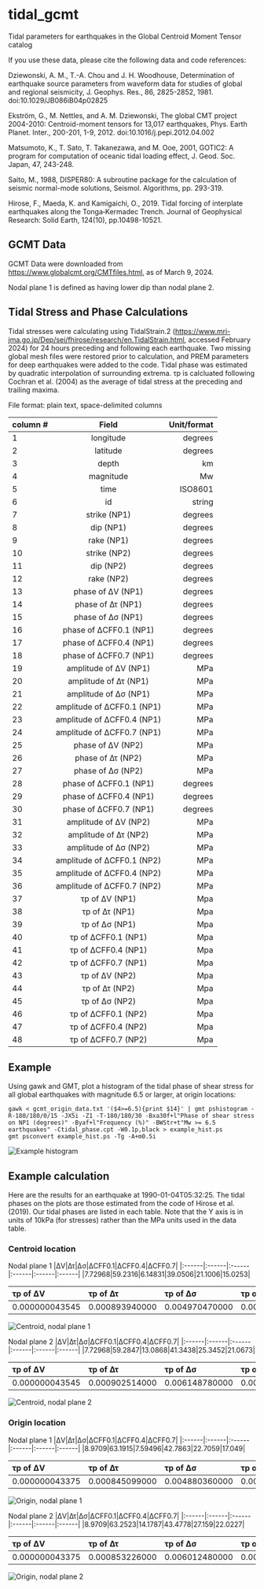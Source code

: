 # tidal_gcmt
Tidal parameters for earthquakes in the Global Centroid Moment Tensor catalog

If you use these data, please cite the following data and code references:

Dziewonski, A. M., T.-A. Chou and J. H. Woodhouse, Determination of earthquake source parameters from waveform data for studies of global and regional seismicity, J. Geophys. Res., 86, 2825-2852, 1981. doi:10.1029/JB086iB04p02825

Ekström, G., M. Nettles, and A. M. Dziewonski, The global CMT project 2004-2010: Centroid-moment tensors for 13,017 earthquakes, Phys. Earth Planet. Inter., 200-201, 1-9, 2012. doi:10.1016/j.pepi.2012.04.002

Matsumoto, K., T. Sato, T. Takanezawa, and M. Ooe, 2001, GOTIC2: A program for computation of oceanic tidal loading effect, J. Geod. Soc. Japan, 47, 243-248.

Saito, M., 1988, DISPER80: A subroutine package for the calculation of seismic normal-mode solutions, Seismol. Algorithms, pp. 293-319.

Hirose, F., Maeda, K. and Kamigaichi, O., 2019. Tidal forcing of interplate earthquakes along the Tonga‐Kermadec Trench. Journal of Geophysical Research: Solid Earth, 124(10), pp.10498-10521.

## GCMT Data

GCMT Data were downloaded from https://www.globalcmt.org/CMTfiles.html, as of March 9, 2024. 

Nodal plane 1 is defined as having lower dip than nodal plane 2.

## Tidal Stress and Phase Calculations

Tidal stresses were calculating using TidalStrain.2 (https://www.mri-jma.go.jp/Dep/sei/fhirose/research/en.TidalStrain.html, accessed February 2024) for 24 hours preceding and following each earthquake. Two missing global mesh files were restored prior to calculation, and PREM parameters for deep earthquakes were added to the code. Tidal phase was estimated by quadratic interpolation of surrounding extrema. τp is calcluated following Cochran et al. (2004) as the average of tidal stress at the preceding and trailing maxima.


File format: plain text, space-delimited columns

| column #   |      Field      |  Unit/format |
|----------|:-------------:|------:|
|1|longitude|degrees|
|2|latitude|degrees|
|3|depth|km|
|4|magnitude|Mw|
|5|time|ISO8601|
|6|id|string|
|7|strike (NP1)|degrees|
|8|dip (NP1)|degrees|
|9|rake (NP1)|degrees|
|10|strike (NP2)|degrees|
|11|dip (NP2)|degrees|
|12|rake (NP2)|degrees|
|13|phase of ΔV (NP1)|degrees|
|14|phase of Δτ (NP1)|degrees|
|15|phase of Δσ (NP1)|degrees|
|16|phase of ΔCFF0.1 (NP1)|degrees|
|17|phase of ΔCFF0.4 (NP1)|degrees|
|18|phase of ΔCFF0.7 (NP1)|degrees|
|19|amplitude of ΔV (NP1)|MPa|
|20|amplitude of Δτ (NP1)|MPa|
|21|amplitude of Δσ (NP1)|MPa|
|22|amplitude of ΔCFF0.1 (NP1)|MPa|
|23|amplitude of ΔCFF0.4 (NP1)|MPa|
|24|amplitude of ΔCFF0.7 (NP1)|MPa|
|25|phase of ΔV (NP2)|MPa|
|26|phase of Δτ (NP2)|MPa|
|27|phase of Δσ (NP2)|MPa|
|28|phase of ΔCFF0.1 (NP1)|degrees|
|29|phase of ΔCFF0.4 (NP1)|degrees|
|30|phase of ΔCFF0.7 (NP1)|degrees|
|31|amplitude of ΔV (NP2)|MPa|
|32|amplitude of Δτ (NP2)|MPa|
|33|amplitude of Δσ (NP2)|MPa|
|34|amplitude of ΔCFF0.1 (NP2)|MPa|
|35|amplitude of ΔCFF0.4 (NP2)|MPa|
|36|amplitude of ΔCFF0.7 (NP2)|MPa|
|37|τp of ΔV (NP1)|Mpa|
|38|τp of Δτ (NP1)|Mpa|
|39|τp of Δσ (NP1)|Mpa|
|40|τp of ΔCFF0.1 (NP1)|Mpa|
|41|τp of ΔCFF0.4 (NP1)|Mpa|
|42|τp of ΔCFF0.7 (NP1)|Mpa|
|43|τp of ΔV (NP2)|Mpa|
|44|τp of Δτ (NP2)|Mpa|
|45|τp of Δσ (NP2)|Mpa|
|46|τp of ΔCFF0.1 (NP2)|Mpa|
|47|τp of ΔCFF0.4 (NP2)|Mpa|
|48|τp of ΔCFF0.7 (NP2)|Mpa|

## Example

Using gawk and GMT, plot a histogram of the tidal phase of shear stress for all global earthquakes with magnitude 6.5 or larger, at origin locations:

    gawk < gcmt_origin_data.txt '($4>=6.5){print $14}' | gmt pshistogram -R-180/180/0/15 -JX5i -Z1 -T-180/180/30 -Bxa30f+l"Phase of shear stress on NP1 (degrees)" -Byaf+l"Frequency (%)" -BWStr+t"Mw >= 6.5 earthquakes" -Ctidal_phase.cpt -W0.1p,black > example_hist.ps
    gmt psconvert example_hist.ps -Tg -A+m0.5i

![Example histogram](example_hist.png)

## Example calculation

Here are the results for an earthquake at 1990-01-04T05:32:25. The tidal phases on the plots are those estimated from the code of Hirose et al. (2019). Our tidal phases are listed in each table. Note that the Y axis is in units of 10kPa (for stresses) rather than the MPa units used in the data table.

### Centroid location

Nodal plane 1
|ΔV|Δτ|Δσ|ΔCFF0.1|ΔCFF0.4|ΔCFF0.7|
|:------|:------|:------|:------|:------|:------|
|7.72968|59.2316|6.14831|39.0506|21.1006|15.0253|

|τp of ΔV|τp of Δτ|τp of Δσ|τp of ΔCFF0.1|τp of ΔCFF0.4|τp of ΔCFF0.7|
|:------|:------|:------|:------|:------|:------|
|0.000000043545|0.000893940000|0.004970470000|0.001308130000|0.002735110000|0.004209670000|

![Centroid, nodal plane 1](./images/19900104053225_centroid_np1.png)

Nodal plane 2
|ΔV|Δτ|Δσ|ΔCFF0.1|ΔCFF0.4|ΔCFF0.7|
|:------|:------|:------|:------|:------|:------|
|7.72968|59.2847|13.0868|41.3438|25.3452|21.0673|

|τp of ΔV|τp of Δτ|τp of Δσ|τp of ΔCFF0.1|τp of ΔCFF0.4|τp of ΔCFF0.7|
|:------|:------|:------|:------|:------|:------|
|0.000000043545|0.000902514000|0.006148780000|0.001447940000|0.003240350000|0.005071890000|

![Centroid, nodal plane 2](./images/19900104053225_centroid_np2.png)

### Origin location

Nodal plane 1
|ΔV|Δτ|Δσ|ΔCFF0.1|ΔCFF0.4|ΔCFF0.7|
|:------|:------|:------|:------|:------|:------|
|8.9709|63.1915|7.59496|42.7863|22.7059|17.049|

|τp of ΔV|τp of Δτ|τp of Δσ|τp of ΔCFF0.1|τp of ΔCFF0.4|τp of ΔCFF0.7|
|:------|:------|:------|:------|:------|:------|
|0.000000043375|0.000845099000|0.004880360000|0.001241880000|0.002637020000|0.004084010000|

![Origin, nodal plane 1](./images/19900104053225_origin_np1.png)

Nodal plane 2
|ΔV|Δτ|Δσ|ΔCFF0.1|ΔCFF0.4|ΔCFF0.7|
|:------|:------|:------|:------|:------|:------|
|8.9709|63.2523|14.1787|43.4778|27.159|22.0227|

|τp of ΔV|τp of Δτ|τp of Δσ|τp of ΔCFF0.1|τp of ΔCFF0.4|τp of ΔCFF0.7|
|:------|:------|:------|:------|:------|:------|
|0.000000043375|0.000853226000|0.006012480000|0.001374300000|0.003120630000|0.004909370000|

![Origin, nodal plane 2](./images/19900104053225_origin_np2.png)










